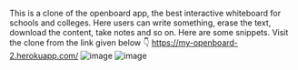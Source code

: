 This is a clone of the openboard app, the best interactive whiteboard for schools and colleges. Here users can write something, erase the text, download the content, take notes and so on. Here are some snippets. Visit the clone from the link given below 👇
https://my-openboard-2.herokuapp.com/
![image](https://user-images.githubusercontent.com/83940432/176099520-d860c60b-d676-4fa4-bd02-8875689779d0.png)
![image](https://user-images.githubusercontent.com/83940432/176100083-aa3c462f-3c3f-4842-80cb-80da6948a5a1.png)

